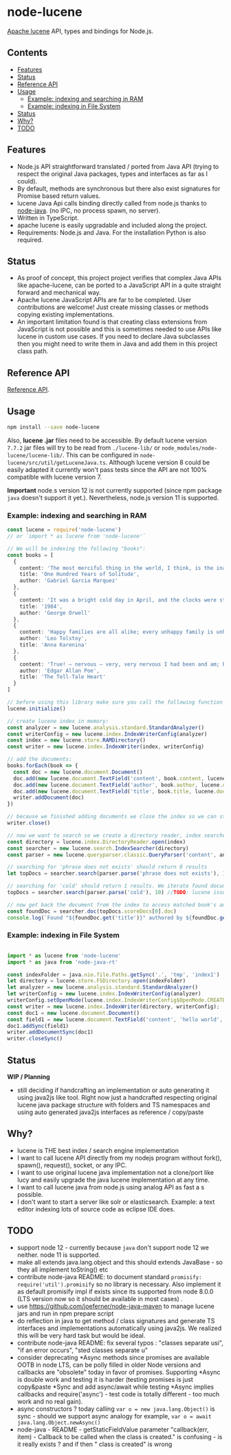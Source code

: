 # node-lucene

[Apache lucene](https://lucene.apache.org) API, types and bindings for Node.js.

## Contents

<!-- toc -->

- [Features](#features)
- [Status](#status)
- [Reference API](#reference-api)
- [Usage](#usage)
  * [Example: indexing and searching in RAM](#example-indexing-and-searching-in-ram)
  * [Example: indexing in File System](#example-indexing-in-file-system)
- [Status](#status-1)
- [Why?](#why)
- [TODO](#todo)

<!-- tocstop -->

## Features

 * Node.js API straightforward translated / ported from Java API (trying to respect the original Java packages, types and interfaces as far as I could).
 * By default, methods are synchronous but there also exist signatures for Promise based return values. 
 * lucene Java Api calls binding directly called from node.js thanks to [node-java](https://github.com/joeferner/node-java). (no IPC, no process spawn, no server).
 * Written in TypeScript.
 * apache lucene is easily upgradable and included along the project.
 * Requirements: Node.js and Java. For the installation Python is also required.


## Status

 * As proof of concept, this project project verifies that complex Java APIs like apache-lucene, can be ported to a JavaScript API in a quite straight forward and mechanical way.
 * Apache lucene JavaScript APIs are far to be completed. User contributions are welcome! Just create missing classes or methods copying existing implementations. 
 * An important limitation found is that creating class extensions from JavaScript is not possible and this is sometimes needed to use APIs like lucene in custom use cases. If you need to declare Java subclasses then you might need to write them in Java and add them in this project class path.

## Reference API

[Reference API](docs/README.md).

## Usage

```sh
npm install --save node-lucene
```

Also, **lucene .jar** files need to be accessible. By default lucene version `7.7.2` jar files will try to be read from `./lucene-lib/` or `node_modules/node-lucene/lucene-lib/`. This can be configured in `node-lucene/src/util/getLuceneJava.ts`. Although lucene version 8 could be easily adapted it currently won't pass tests since the API are not 100% compatible with lucene version 7. 

**Important** node.s version 12 is not currently supported (since npm package `java` doesn't support it yet.). Nevertheless, node.js version 11 is supported. 

### Example: indexing and searching in RAM 

```ts
const lucene = require('node-lucene')
// or `import * as lucene from 'node-lucene'`

// We will be indexing the following "books":
const books = [
  {
    content: 'The most merciful thing in the world, I think, is the inability of the human mind to correlate all its contents.',
    title: 'One Hundred Years of Solitude',
    author: 'Gabriel Garcia Marquez'
  },
  {
    content: 'It was a bright cold day in April, and the clocks were striking thirteen.',
    title: '1984',
    author: 'George Orwell'
  },
  {
    content: 'Happy families are all alike; every unhappy family is unhappy in its own way.',
    author: 'Leo Tolstoy',
    title: 'Anna Karenina'
  },
  {
    content: 'True! – nervous – very, very nervous I had been and am; but why will you say that I am mad?',
    author: 'Edgar Allan Poe',
    title: 'The Tell-Tale Heart'
  }
]

// before using this library make sure you call the following function for loading lucene .jars in Java classpath:
lucene.initialize()

// create lucene index in memory:
const analyzer = new lucene.analysis.standard.StandardAnalyzer()
const writerConfig = new lucene.index.IndexWriterConfig(analyzer)
const index = new lucene.store.RAMDirectory()
const writer = new lucene.index.IndexWriter(index, writerConfig)

// add the documents:
books.forEach(book => {
  const doc = new lucene.document.Document()
  doc.add(new lucene.document.TextField('content', book.content, lucene.document.FieldStore.YES))
  doc.add(new lucene.document.TextField('author', book.author, lucene.document.FieldStore.YES))
  doc.add(new lucene.document.TextField('title', book.title, lucene.document.FieldStore.YES))
  writer.addDocument(doc)
})

// because we finished adding documents we close the index so we can start searching:
writer.close()

// now we want to search so we create a directory reader, index searcher and a query parser
const directory = lucene.index.DirectoryReader.open(index)
const searcher = new lucene.search.IndexSearcher(directory)
const parser = new lucene.queryparser.classic.QueryParser('content', analyzer)

// searching for 'phrase does not exists' should return 0 results
let topDocs = searcher.search(parser.parse('phrase does not exists'), 10)

// searching for 'cold' should return 1 results. We iterate found documents and print its author and titles:
topDocs = searcher.search(parser.parse('cold'), 10) //TODO: lucene issue : why searching for 'the' is returning 0 results ? 

// now get back the document from the index to access matched book's author and title
const foundDoc = searcher.doc(topDocs.scoreDocs[0].doc)
console.log(`Found "${foundDoc.get('title')}" authored by ${foundDoc.get('author')}`);

```


### Example: indexing in File System

```typescript

import * as lucene from 'node-lucene'
import * as java from 'node-java-rt'

const indexFolder = java.nio.file.Paths.getSync('.', 'tmp', 'index1')
let directory = lucene.store.FSDirectory.open(indexFolder)
let analyzer = new lucene.analysis.standard.StandardAnalyzer()
let writerConfig = new lucene.index.IndexWriterConfig(analyzer)
writerConfig.setOpenMode(lucene.index.IndexWriterConfig$OpenMode.CREATE_OR_APPEND)
const writer = new lucene.index.IndexWriter(directory, writerConfig);
const doc1 = new lucene.document.Document()
const field1 = new lucene.document.TextField('content', 'hello world', lucene.document.FieldStore.YES)
doc1.addSync(field1)
writer.addDocumentSync(doc1)
writer.closeSync()
```

## Status 

**WIP / Planning**

 * still deciding if handcrafting an implementation or auto generating it using java2js like tool. Right now just a handcrafted respecting original lucene java package structure with folders and TS namespaces and using auto generated java2js interfaces as reference / copy/paste 

## Why?

 * lucene is THE best index / search engine implementation
 * I want to call lucene API directly from my nodejs program without fork(), spawn(), request(), socket, or any IPC. 
 * I want to use original lucene java implementation not a clone/port like lucy and easily upgrade the java lucene implementation at any time. 
 * I want to call lucene java from node.js using analog API as fast a s possible. 
 * I don't want to start a server like solr or elasticsearch. Example: a text editor indexing lots of source code as eclipse IDE does.

## TODO

 * support node 12 - currently because `java` don't support node 12 we neither. node 11 is supported. 
 * make all extends java.lang.object and this should extends JavaBase - so they all implement toString() etc
 * contribute node-java README: to document standard `promisify: require('util').promisify` so no library is necessary. Also implement it as default promisify impl if exists since its supported from node 8.0.0 (LTS version now so it should be available in most cases) .
 * use https://github.com/joeferner/node-java-maven to manage lucene jars and run in npm prepare script
 * do reflection in java to get method / class signatures and generate TS interfaces and implementations automatically using java2js. We realized this will be very hard task but would be ideal.
 * contribute node-java README: fix several typos : "classes separate usi", "if an error occurs", "sted classes separate u"
 * consider deprecating *Async methods since promises are available OOTB in node LTS, can be polly filled in older Node versions and callbacks are "obsolete" today in favor of promises. Supporting *Async is double work and testing it is harder (testing promises is just copy&paste *Sync and add async/await while testing *Async implies callbacks and require('async') - test code is totally different - too much work and no real gain). 
 * async constructors ? today calling `var o = new java.lang.Object()` is sync - should we support async analogy for example, `var o = await java.lang.Object.newAsync()`
 * node-java - README - getStaticFieldValue  parameter  "callback(err, item) - Callback to be called when the class is created."   is confusing - is it really exists ? and if then " class is created" is wrong